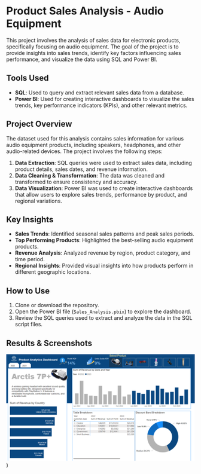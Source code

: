 # Product Sales Analysis - Audio Equipment

This project involves the analysis of sales data for electronic products, specifically focusing on audio equipment. The goal of the project is to provide insights into sales trends, identify key factors influencing sales performance, and visualize the data using SQL and Power BI.

## Tools Used
- **SQL**: Used to query and extract relevant sales data from a database.
- **Power BI**: Used for creating interactive dashboards to visualize the sales trends, key performance indicators (KPIs), and other relevant metrics.

## Project Overview
The dataset used for this analysis contains sales information for various audio equipment products, including speakers, headphones, and other audio-related devices. The project involves the following steps:

1. **Data Extraction**: SQL queries were used to extract sales data, including product details, sales dates, and revenue information.
2. **Data Cleaning & Transformation**: The data was cleaned and transformed to ensure consistency and accuracy.
3. **Data Visualization**: Power BI was used to create interactive dashboards that allow users to explore sales trends, performance by product, and regional variations.

## Key Insights
- **Sales Trends**: Identified seasonal sales patterns and peak sales periods.
- **Top Performing Products**: Highlighted the best-selling audio equipment products.
- **Revenue Analysis**: Analyzed revenue by region, product category, and time period.
- **Regional Insights**: Provided visual insights into how products perform in different geographic locations.

## How to Use
1. Clone or download the repository.
2. Open the Power BI file (`Sales_Analysis.pbix`) to explore the dashboard.
3. Review the SQL queries used to extract and analyze the data in the SQL script files.

## Results & Screenshots
![Product Sales Dashboard](https://github.com/Mahdi-Wagdi/Product-Sales-Analysis-SQL-PowerBI/blob/main/Product-Sales-Dashboard.png))
